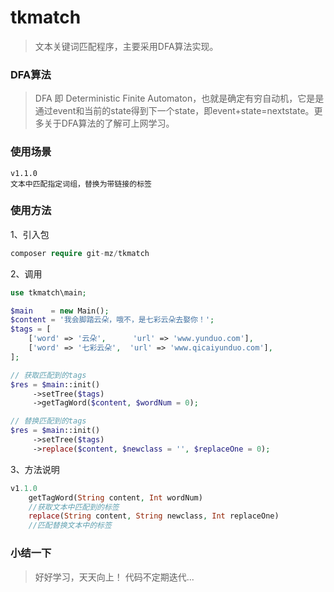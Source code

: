 # tkmatch
>文本关键词匹配程序，主要采用DFA算法实现。

### DFA算法
>DFA 即 Deterministic Finite Automaton，也就是确定有穷自动机，它是是通过event和当前的state得到下一个state，即event+state=nextstate。更多关于DFA算法的了解可上网学习。

### 使用场景
```
v1.1.0
文本中匹配指定词组，替换为带链接的标签

```

### 使用方法

1、引入包

```php
composer require git-mz/tkmatch
```
2、调用
```php
use tkmatch\main;

$main    = new Main();
$content = '我会脚踏云朵，哦不，是七彩云朵去娶你！';
$tags = [
    ['word' => '云朵',      'url' => 'www.yunduo.com'],
    ['word' => '七彩云朵',  'url' => 'www.qicaiyunduo.com'],
];

// 获取匹配到的tags
$res = $main::init()
     ->setTree($tags)
     ->getTagWord($content, $wordNum = 0);

// 替换匹配到的tags
$res = $main::init()
     ->setTree($tags)
     ->replace($content, $newclass = '', $replaceOne = 0);

```
3、方法说明
```php
v1.1.0
    getTagWord(String content, Int wordNum)
    //获取文本中匹配到的标签
    replace(String content, String newclass, Int replaceOne)
    //匹配替换文本中的标签
```

### 小结一下
> 好好学习，天天向上！
> 代码不定期迭代...

